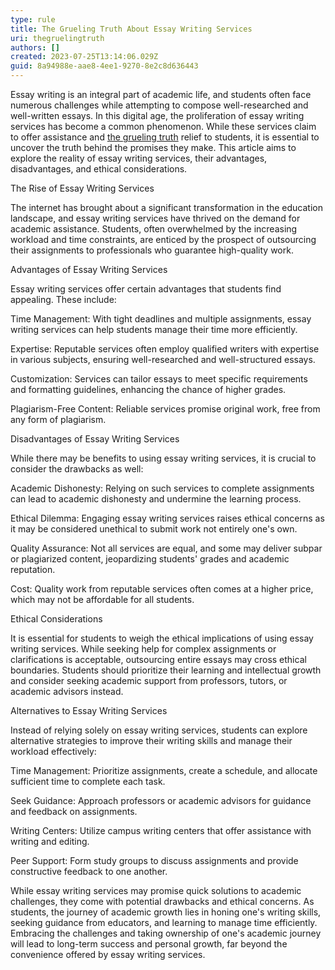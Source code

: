 ```yaml
---
type: rule
title: The Grueling Truth About Essay Writing Services
uri: thegruelingtruth
authors: []
created: 2023-07-25T13:14:06.029Z
guid: 8a94988e-aae8-4ee1-9270-8e2c8d636443
---
```

<!--StartFragment-->

Essay writing is an integral part of academic life, and students often face numerous challenges while attempting to compose well-researched and well-written essays. In this digital age, the proliferation of essay writing services has become a common phenomenon. While these services claim to offer assistance and [the grueling truth](https://thegruelingtruth.com/hockey/is-hockey-popular-among-students/) relief to students, it is essential to uncover the truth behind the promises they make. This article aims to explore the reality of essay writing services, their advantages, disadvantages, and ethical considerations.



The Rise of Essay Writing Services



The internet has brought about a significant transformation in the education landscape, and essay writing services have thrived on the demand for academic assistance. Students, often overwhelmed by the increasing workload and time constraints, are enticed by the prospect of outsourcing their assignments to professionals who guarantee high-quality work.



Advantages of Essay Writing Services



Essay writing services offer certain advantages that students find appealing. These include:



Time Management: With tight deadlines and multiple assignments, essay writing services can help students manage their time more efficiently.



Expertise: Reputable services often employ qualified writers with expertise in various subjects, ensuring well-researched and well-structured essays.



Customization: Services can tailor essays to meet specific requirements and formatting guidelines, enhancing the chance of higher grades.



Plagiarism-Free Content: Reliable services promise original work, free from any form of plagiarism.



Disadvantages of Essay Writing Services



While there may be benefits to using essay writing services, it is crucial to consider the drawbacks as well:



Academic Dishonesty: Relying on such services to complete assignments can lead to academic dishonesty and undermine the learning process.



Ethical Dilemma: Engaging essay writing services raises ethical concerns as it may be considered unethical to submit work not entirely one's own.



Quality Assurance: Not all services are equal, and some may deliver subpar or plagiarized content, jeopardizing students' grades and academic reputation.



Cost: Quality work from reputable services often comes at a higher price, which may not be affordable for all students.



Ethical Considerations



It is essential for students to weigh the ethical implications of using essay writing services. While seeking help for complex assignments or clarifications is acceptable, outsourcing entire essays may cross ethical boundaries. Students should prioritize their learning and intellectual growth and consider seeking academic support from professors, tutors, or academic advisors instead.



Alternatives to Essay Writing Services



Instead of relying solely on essay writing services, students can explore alternative strategies to improve their writing skills and manage their workload effectively:



Time Management: Prioritize assignments, create a schedule, and allocate sufficient time to complete each task.



Seek Guidance: Approach professors or academic advisors for guidance and feedback on assignments.



Writing Centers: Utilize campus writing centers that offer assistance with writing and editing.



Peer Support: Form study groups to discuss assignments and provide constructive feedback to one another.



While essay writing services may promise quick solutions to academic challenges, they come with potential drawbacks and ethical concerns. As students, the journey of academic growth lies in honing one's writing skills, seeking guidance from educators, and learning to manage time efficiently. Embracing the challenges and taking ownership of one's academic journey will lead to long-term success and personal growth, far beyond the convenience offered by essay writing services.



<!--EndFragment-->